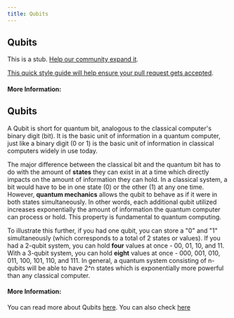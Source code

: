 ```yaml
---
title: Qubits
---
```

## Qubits

This is a stub. <a href='https://github.com/freecodecamp/guides/tree/master/src/pages/computer-science/quantum-computing/qubits/index.md' target='_blank' rel='nofollow'>Help our community expand it</a>.

<a href='https://github.com/freecodecamp/guides/blob/master/README.md' target='_blank' rel='nofollow'>This quick style guide will help ensure your pull request gets accepted</a>.

<!-- The article goes here, in GitHub-flavored Markdown. Feel free to add YouTube videos, images, and CodePen/JSBin embeds  -->

#### More Information:
<!-- Please add any articles you think might be helpful to read before writing the article -->


## Qubits

A Qubit is short for quantum bit, analogous to the classical computer's binary digit (bit). It is the basic unit of information in a quantum computer, just like a binary digit (0 or 1) is the basic unit of information in classical computers widely in use today. 

The major difference between the classical bit and the quantum bit has to do with the amount of **states** they can exist in at a time which directly impacts on the amount of information they can hold. In a classical system, a bit would have to be in one state (0) or the other (1) at any one time. However, **quantum mechanics** allows the qubit to behave as if it were in both states simultaneously. In other words, each additional qubit utilized increases exponentially the amount of information the quantum computer can process or hold. This property is fundamental to quantum computing. 

To illustrate this further, if you had one qubit, you can store a "0" and "1" simultaneously (which corresponds to a total of 2 states or values). If you had a 2-qubit system, you can hold **four** values at once - 00, 01, 10, and 11. With a 3-qubit system, you can hold **eight** values at once - 000, 001, 010, 011, 100, 101, 110, and 111. In general, a quantum system consisting of n-qubits will be able to have 2^n states which is exponentially more powerful than any classical computer.

#### More Information: 
You can read more about Qubits [here](https://en.wikipedia.org/wiki/Qubit "Learn more about Qubits"). You can also check [here](https://en.wikipedia.org/wiki/Quantum_mechanics "Quantum Mechanics")
